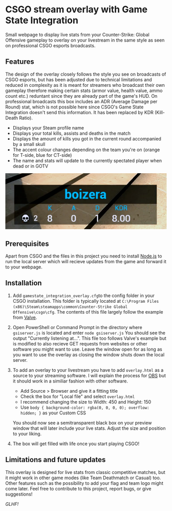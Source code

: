 # CSGO stream overlay with Game State Integration
Small webpage to display live stats from your Counter-Strike: Global Offensive gameplay to overlay on your livestream in the same style as seen on professional CSGO esports broadcasts.

## Features
The design of the overlay closely follows the style you see on broadcasts of CSGO esports, but has been adjusted due to technical limitations and reduced in complexity as it is meant for streamers who broadcast their own gameplay therefore making certain stats (armor value, health value, ammo count etc.) reduntant since they are already part of the game's HUD. 
On professional broadcasts this box includes an ADR (Average Damage per Round) stat, which is not possible here since CSGO's Game State Integration doesn't send this information. It has been replaced by KDR (Kill-Death Ratio). 

- Displays your Steam profile name
- Displays your total kills, assists and deaths in the match
- Displays the amount of kills you got in the current round accompanied by a small skull
- The accent colour changes depending on the team you're on (orange for T-side, blue for CT-side)
- The name and stats will update to the currently spectated player when dead or in GOTV

![Screenshot](overlay_preview.png)

## Prerequisites
Apart from CSGO and the files in this project you need to install [Node.js](https://nodejs.org/en/) to run the local server which will recieve updates from the game and forward it to your webpage.

## Installation 
1. Add `gamestate_integration_overlay.cfg`to the config folder in your CSGO installation. This folder is typically located at `C:\Program Files (x86)\Steam\steamapps\common\Counter-Strike Global Offensive\csgo\cfg`. The contents of this file largely follow the example from [Valve](https://developer.valvesoftware.com/wiki/Counter-Strike:_Global_Offensive_Game_State_Integration). 

2. Open PowerShell or Command Prompt in the directory where `gsiserver.js` is located and enter
`node gsiserver.js`
You should see the output "Currently listening at...". This file too follows Valve's example but is modified to also recieve GET requests from websites or other software you might want to use. Leave the window open for as long as you want to use the overlay as closing the window shuts down the local server.

3. To add an overlay to your livestream you have to add `overlay.html` as a source to your streaming software. I will explain the process for [OBS](https://obsproject.com/) but it should work in a similiar fashion with other software. 
   - Add Source > Browser and give it a fitting title
   - Check the box for "Local file" and select `overlay.html`
   - I recommend changing the size to Width: 450 and Height: 150
   - Use `body { background-color: rgba(0, 0, 0, 0); overflow: hidden; }` as your Custom CSS

   You should now see a semitransparent black box on your preview window that will later include your live stats. Adjust the size and position to your liking. 

4. The box will get filled with life once you start playing CSGO! 

## Limitations and future updates
This overlay is designed for live stats from classic competitive matches, but it might work in other game modes (like Team Deathmatch or Casual) too. 
Other features such as the possibility to add your flag and team logo might come later. Feel free to contribute to this project, report bugs, or give suggestions! 

_GLHF!_
